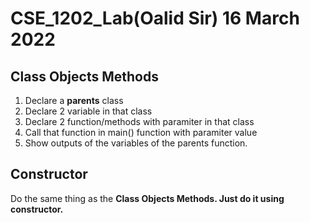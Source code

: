 # CSE_1202_Lab(Oalid Sir) 16 March 2022
## Class Objects Methods
1. Declare a <b>parents</b> class
2. Declare 2 variable in that class
3. Declare 2 function/methods with paramiter in that class
4. Call that function in main() function with paramiter value
5. Show outputs of the variables of the parents function.

## Constructor
Do the same thing as the <b>Class Objects Methods</d>. Just do it using constructor.
